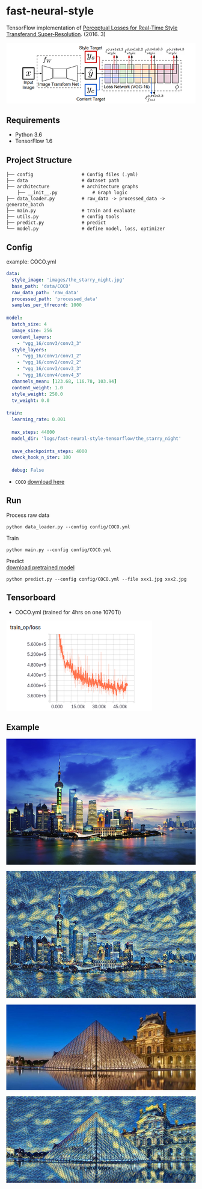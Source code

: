 # fast-neural-style

TensorFlow implementation of [Perceptual Losses for Real-Time Style Transferand Super-Resolution](https://arxiv.org/pdf/1603.08155.pdf). (2016. 3)

![images](images/architecture.png)

## Requirements

- Python 3.6
- TensorFlow 1.6


## Project Structure


    ├── config                  # Config files (.yml)
    ├── data                    # dataset path
    ├── architecture            # architecture graphs
        ├── __init__.py             # Graph logic
    ├── data_loader.py          # raw_data -> processed_data -> generate_batch
    ├── main.py                 # train and evaluate
    ├── utils.py                # config tools 
    ├── predict.py              # predict  
    └── model.py                # define model, loss, optimizer
    

## Config

example: COCO.yml

```yml
data:
  style_image: 'images/the_starry_night.jpg'
  base_path: 'data/COCO'
  raw_data_path: 'raw_data'
  processed_path: 'processed_data'
  samples_per_tfrecord: 1000

model:
  batch_size: 4
  image_size: 256
  content_layers:
    - "vgg_16/conv3/conv3_3"
  style_layers:
    - "vgg_16/conv1/conv1_2"
    - "vgg_16/conv2/conv2_2"
    - "vgg_16/conv3/conv3_3"
    - "vgg_16/conv4/conv4_3"
  channels_mean: [123.68, 116.78, 103.94]
  content_weight: 1.0
  style_weight: 250.0
  tv_weight: 0.0

train:
  learning_rate: 0.001

  max_steps: 44000
  model_dir: 'logs/fast-neural-style-tensorflow/the_starry_night'

  save_checkpoints_steps: 4000
  check_hook_n_iter: 100

  debug: False
```

* `COCO` [download here](http://cocodataset.org/#download)

## Run

Process raw data

```
python data_loader.py --config config/COCO.yml
```

Train

```
python main.py --config config/COCO.yml
```

Predict  
[download pretrained model](https://drive.google.com/open?id=13ZdkKFecot9BJ3cQKS9OIbRxyY-lgcK_)

```
python predict.py --config config/COCO.yml --file xxx1.jpg xxx2.jpg
```

## Tensorboard


- COCO.yml (trained for 4hrs on one 1070Ti)

![images](images/loss.png)


## Example


![images](images/example1.jpg)

![images](images/result1.jpg)

![images](images/example2.jpg)

![images](images/result2.jpg)